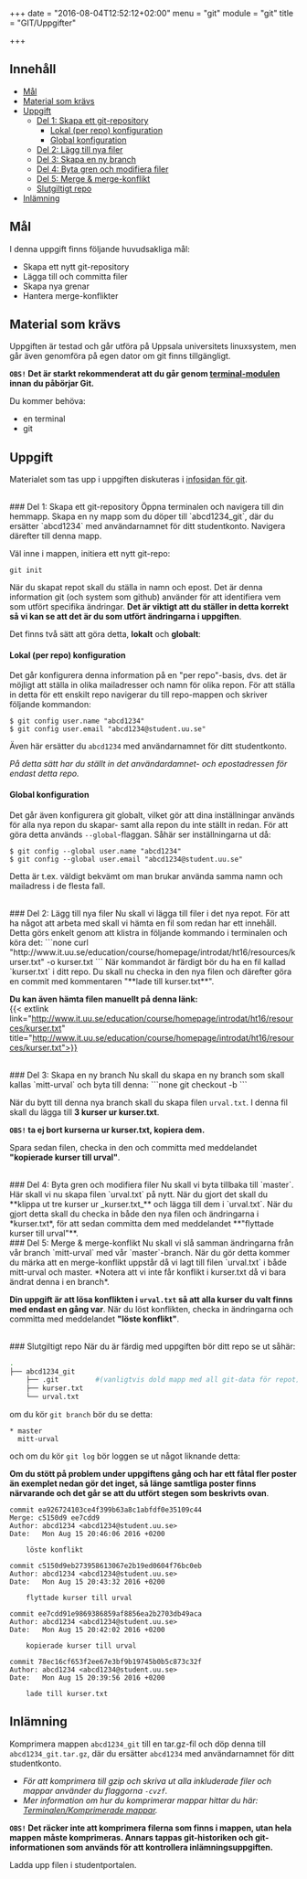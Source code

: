 +++
date = "2016-08-04T12:52:12+02:00"
menu = "git"
module = "git"
title = "GIT/Uppgifter"

+++

## Innehåll


+ [Mål](#mål)
+ [Material som krävs](#material-som-krävs)
+ [Uppgift](#uppgift)
	+ [Del 1: Skapa ett git-repository](#del-1-skapa-ett-git-repository)
		+ [Lokal (per repo) konfiguration](#lokal-per-repo-konfiguration)
		+ [Global konfiguration](#global-konfiguration)
	+ [Del 2: Lägg till nya filer](#del-2-lägg-till-nya-filer)
	+ [Del 3: Skapa en ny branch](#del-3-skapa-en-ny-branch)
	+ [Del 4: Byta gren och modifiera filer](#del-4-byta-gren-och-modifiera-filer)
	+ [Del 5: Merge & merge-konflikt](#del-5-merge-&-merge-konflikt)
	+ [Slutgiltigt repo](#slutgiltigt-repo)
+ [Inlämning](#inlämning)

## Mål
I denna uppgift finns följande huvudsakliga mål:

- Skapa ett nytt git-repository
- Lägga till och committa filer
- Skapa nya grenar
- Hantera merge-konflikter

## Material som krävs
Uppgiften är testad och går utföra på Uppsala universitets linuxsystem,
men går även genomföra på egen dator om git finns tillgängligt.

**`OBS!` Det är starkt rekommenderat att du går genom [terminal-modulen](../../terminal) innan du påbörjar Git.**

Du kommer behöva:

- en terminal
- git

## Uppgift
Materialet som tas upp i uppgiften diskuteras i [infosidan för git](../).

<br/>
### Del 1: Skapa ett git-repository
Öppna terminalen och navigera till din hemmapp. Skapa en ny mapp
som du döper till `abcd1234_git`, där du ersätter `abcd1234` med
användarnamnet för ditt studentkonto. Navigera därefter till
denna mapp.

Väl inne i mappen, initiera ett nytt git-repo:
```
git init
```

När du skapat repot skall du ställa in namn och epost. Det
är denna information git (och system som github) använder för att
identifiera vem som utfört specifika ändringar. **Det är viktigt
att du ställer in detta korrekt så vi kan se att det är du som
utfört ändringarna i uppgiften**.

Det finns två sätt att göra detta, **lokalt** och **globalt**:

#### Lokal (per repo) konfiguration
Det går konfigurera denna information på en "per repo"-basis, dvs.
det är möjligt att ställa in olika mailadresser och namn för olika
repon. För att ställa in detta för ett enskilt repo navigerar du
till repo-mappen och skriver följande kommandon:

```none
$ git config user.name "abcd1234"
$ git config user.email "abcd1234@student.uu.se"
```
Även här ersätter du `abcd1234` med användarnamnet för ditt studentkonto.

*På detta sätt har du ställt in det användardamnet- och epostadressen för
endast detta repo.*

#### Global konfiguration
Det går även konfigurera git globalt, vilket gör att dina inställningar
används för alla nya repon du skapar- samt alla repon du inte ställt in
redan. För att göra detta används `--global`-flaggan. Såhär ser inställningarna
ut då:

```none
$ git config --global user.name "abcd1234"
$ git config --global user.email "abcd1234@student.uu.se"
```

Detta är t.ex. väldigt bekvämt om man brukar använda samma namn och mailadress
i de flesta fall.

<br/>
### Del 2: Lägg till nya filer
Nu skall vi lägga till filer i det nya repot. För att ha något att arbeta med
skall vi hämta en fil som redan har ett innehåll. Detta görs enkelt genom
att klistra in följande kommando i terminalen och köra det:
```none
curl "http://www.it.uu.se/education/course/homepage/introdat/ht16/resources/kurser.txt" -o kurser.txt
```
När kommandot är färdigt bör du ha en fil kallad `kurser.txt` i ditt repo. Du skall nu checka in
den nya filen och därefter göra en commit med kommentaren "**lade till kurser.txt**".

**Du kan även hämta filen manuellt på denna länk:**  
{{< extlink link="http://www.it.uu.se/education/course/homepage/introdat/ht16/resources/kurser.txt" title="http://www.it.uu.se/education/course/homepage/introdat/ht16/resources/kurser.txt">}}

<br/>
### Del 3: Skapa en ny branch
Nu skall du skapa en ny branch som skall kallas `mitt-urval` och byta till denna:
```none
git checkout -b <branch-name>
```

När du bytt till denna nya branch skall du skapa filen `urval.txt`. I denna fil skall
du lägga till **3 kurser ur kurser.txt**.

**`OBS!` ta ej bort kurserna ur kurser.txt, kopiera dem.**

Spara sedan filen, checka in den och committa med meddelandet **"kopierade kurser till urval"**.

<br/>
### Del 4: Byta gren och modifiera filer
Nu skall vi byta tillbaka till `master`. Här skall vi nu skapa filen `urval.txt` på nytt.
När du gjort det skall du **klippa ut tre kurser ur _kurser.txt_** och lägga till dem i
`urval.txt`. När du gjort detta skall du checka in både den nya filen och ändringarna i
*kurser.txt*, för att sedan committa dem med meddelandet **"flyttade kurser till urval"**.

<br/>
### Del 5: Merge & merge-konflikt
Nu skall vi slå samman ändringarna från vår branch `mitt-urval` med vår `master`-branch.
När du gör detta kommer du märka att en merge-konflikt uppstår då vi lagt till
filen `urval.txt` i både mitt-urval och master. *Notera att vi inte får konflikt i
kurser.txt då vi bara ändrat denna i en branch*.

**Din uppgift är att lösa konflikten i `urval.txt` så att alla kurser du valt finns med
endast en gång var**. När du löst konflikten, checka in ändringarna och committa med
meddelandet **"löste konflikt"**.

<br/>
### Slutgiltigt repo
När du är färdig med uppgiften bör ditt repo se ut såhär:

```bash
.
├── abcd1234_git
    ├── .git         #(vanligtvis dold mapp med all git-data för repot)
    ├── kurser.txt
    └── urval.txt
```
om du kör `git branch` bör du se detta:
```none
* master
  mitt-urval
```

och om du kör `git log` bör loggen se ut något liknande detta:

**Om du stött på problem under uppgiftens gång och har ett fåtal
fler poster än exemplet nedan gör det inget, så länge samtliga
poster finns närvarande och det går se att du utfört
stegen som beskrivts ovan**.

```none
commit ea926724103ce4f399b63a8c1abfdf0e35109c44
Merge: c5150d9 ee7cdd9
Author: abcd1234 <abcd1234@student.uu.se>
Date:   Mon Aug 15 20:46:06 2016 +0200

    löste konflikt

commit c5150d9eb273958613067e2b19ed0604f76bc0eb
Author: abcd1234 <abcd1234@student.uu.se>
Date:   Mon Aug 15 20:43:32 2016 +0200

    flyttade kurser till urval

commit ee7cdd91e9869386859af8856ea2b2703db49aca
Author: abcd1234 <abcd1234@student.uu.se>
Date:   Mon Aug 15 20:42:02 2016 +0200

    kopierade kurser till urval

commit 78ec16cf653f2ee67e3bf9b19745b0b5c873c32f
Author: abcd1234 <abcd1234@student.uu.se>
Date:   Mon Aug 15 20:39:56 2016 +0200

    lade till kurser.txt
```


## Inlämning
Komprimera mappen `abcd1234_git` till en tar.gz-fil och döp denna till `abcd1234_git.tar.gz`, där du
ersätter `abcd1234` med användarnamnet för ditt studentkonto.

   + *För att komprimera till gzip och skriva ut alla inkluderade filer och mappar använder du flaggorna `-cvzf`.*
   + *Mer information om hur du komprimerar mappar hittar du här: [Terminalen/Komprimerade mappar](/terminal/#komprimerade-mappar).*


**`OBS!` Det räcker inte att komprimera filerna som finns i mappen, utan hela mappen måste komprimeras.
Annars tappas git-historiken och git-informationen som används för att kontrollera inlämningsuppgiften.**

Ladda upp filen i studentportalen.
